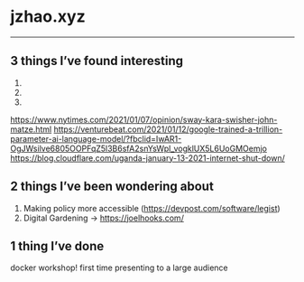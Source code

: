 # jzhao.xyz
---

<Intro>

## 3 things I’ve found interesting

1. 
2. 
3. 

https://www.nytimes.com/2021/01/07/opinion/sway-kara-swisher-john-matze.html
https://venturebeat.com/2021/01/12/google-trained-a-trillion-parameter-ai-language-model/?fbclid=IwAR1-OgJWsilve6805OOPFqZ5l3B6sfA2snYsWpl_vogklUX5L6UoGMOemjo
https://blog.cloudflare.com/uganda-january-13-2021-internet-shut-down/

## 2 things I’ve been wondering about

1. Making policy more accessible (https://devpost.com/software/legist)
2. Digital Gardening -> https://joelhooks.com/

## 1 thing I’ve done
docker workshop! first time presenting to a large audience